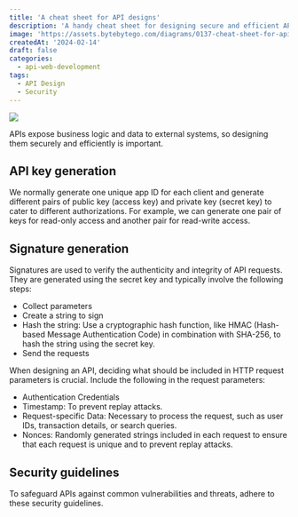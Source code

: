 ```yaml
---
title: 'A cheat sheet for API designs'
description: 'A handy cheat sheet for designing secure and efficient APIs.'
image: 'https://assets.bytebytego.com/diagrams/0137-cheat-sheet-for-api-design.png'
createdAt: '2024-02-14'
draft: false
categories:
  - api-web-development
tags:
  - API Design
  - Security
---
```


![](https://assets.bytebytego.com/diagrams/0137-cheat-sheet-for-api-design.png)

APIs expose business logic and data to external systems, so designing them securely and efficiently is important.

## API key generation

We normally generate one unique app ID for each client and generate different pairs of public key (access key) and private key (secret key) to cater to different authorizations. For example, we can generate one pair of keys for read-only access and another pair for read-write access.

## Signature generation

Signatures are used to verify the authenticity and integrity of API requests. They are generated using the secret key and typically involve the following steps:

*   Collect parameters
*   Create a string to sign
*   Hash the string: Use a cryptographic hash function, like HMAC (Hash-based Message Authentication Code) in combination with SHA-256, to hash the string using the secret key.
*   Send the requests

When designing an API, deciding what should be included in HTTP request parameters is crucial. Include the following in the request parameters:

*   Authentication Credentials
*   Timestamp: To prevent replay attacks.
*   Request-specific Data: Necessary to process the request, such as user IDs, transaction details, or search queries.
*   Nonces: Randomly generated strings included in each request to ensure that each request is unique and to prevent replay attacks.

## Security guidelines

To safeguard APIs against common vulnerabilities and threats, adhere to these security guidelines.
